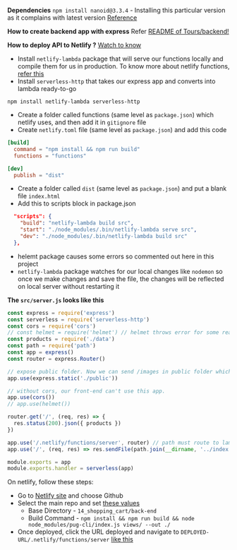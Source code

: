 **Dependencies**
`npm install nanoid@3.3.4` - Installing this particular version as it complains with latest version [Reference](https://stackoverflow.com/a/74546363/10824697)

**How to create backend app with express**
Refer [README of Tours/backend!](https://github.com/sandeep194920/React_MUI_Express_Projects/tree/master/03_tours_app/back-end)

**How to deploy API to Netlify ?**
[Watch to know](https://www.youtube.com/watch?v=hQAu0YEIF0g)

- Install `netlify-lambda` package that will serve our functions locally and compile them for us in production. To know more about netlify functions, [refer this](https://www.netlify.com/blog/2018/09/13/how-to-run-express.js-apps-with-netlify-functions/)
- Install `serverless-http` that takes our express app and converts into lambda ready-to-go

`npm install netlify-lambda serverless-http`

- Create a folder called functions (same level as `package.json`) which netlify uses, and then add it in `gitignore` file
- Create `netlify.toml` file (same level as `package.json`) and add this code

```toml
[build]
  command = "npm install && npm run build"
  functions = "functions"

[dev]
  publish = "dist"
```

- Create a folder called `dist` (same level as `package.json`) and put a blank file `index.html`
- Add this to scripts block in package.json

```json
  "scripts": {
    "build": "netlify-lambda build src",
    "start": "./node_modules/.bin/netlify-lambda serve src",
    "dev": "./node_modules/.bin/netlify-lambda build src"
  },
```

- helemt package causes some errors so commented out here in this project
- `netlify-lambda` package watches for our local changes like `nodemon` so once we make changes and save the file, the changes will be reflected on local server without restarting it

**The `src/server.js` looks like this**

```js
const express = require('express')
const serverless = require('serverless-http')
const cors = require('cors')
// const helmet = require('helmet') // helmet throws error for some reason ,so commenting it out
const products = require('./data')
const path = require('path')
const app = express()
const router = express.Router()

// expose public folder. Now we can send /images in public folder which can be accessed publicly (see data.js where we specify this images path)
app.use(express.static('./public'))

// without cors, our front-end can't use this app.
app.use(cors())
// app.use(helmet())

router.get('/', (req, res) => {
  res.status(200).json({ products })
})

app.use('/.netlify/functions/server', router) // path must route to lambda
app.use('/', (req, res) => res.sendFile(path.join(__dirname, '../index.html')))

module.exports = app
module.exports.handler = serverless(app)
```

On netlify, follow these steps:

- Go to [Netlify site](https://app.netlify.com/start) and choose Github
- Select the main repo and set [these values](https://app.netlify.com/sites/14-shopping-cart-products/settings/deploys)
  - Base Directory - `14_shopping_cart/back-end`
  - Build Command - `npm install && npm run build && node node_modules/pug-cli/index.js views/ --out ./`
- Once deployed, click the URL deployed and navigate to `DEPLOYED-URL/.netlify/functions/server` [like this](https://14-shopping-cart-products.netlify.app/.netlify/functions/server)
